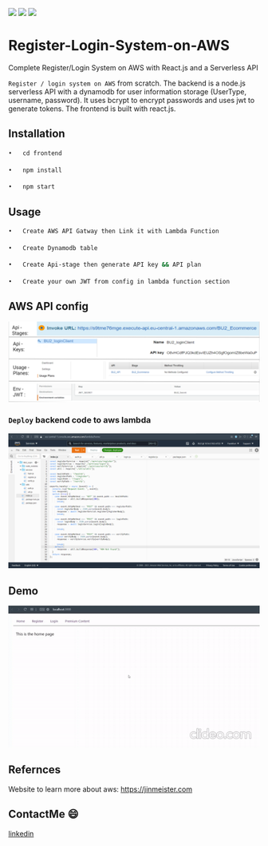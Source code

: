  ![](https://badgen.net/npm/v/express)   ![](https://badgen.net/david/dep/zeit/pkg) ![](https://badgen.net/github/release/babel/babel) 
# Register-Login-System-on-AWS
Complete Register/Login System on AWS with React.js and a Serverless API

```Register / login system on AWS``` from scratch. The backend is a node.js serverless API with a dynamodb for user information storage (UserType, username, password). It uses bcrypt to encrypt passwords and uses jwt to generate tokens. The frontend is built with react.js.

## Installation

 ```sh
•	cd frontend

•	npm install

•	npm start
```

## Usage

 ```sh
•	Create AWS API Gatway then Link it with Lambda Function

•	Create Dynamodb table

•	Create Api-stage then generate API key && API plan

•	Create your own JWT from config in lambda function section
```

## AWS API config

![](demoImages/things-need-to-change.png)

### ```Deploy``` backend code to aws lambda
![](demoImages/0000000000.png)

## Demo
![](demoImages/demo.gif)

## Refernces
Website to learn more about aws: https://jinmeister.com

## ContactMe :smile:
[linkedin](https://www.linkedin.com/in/ayman-butmah-816b361b3/)
